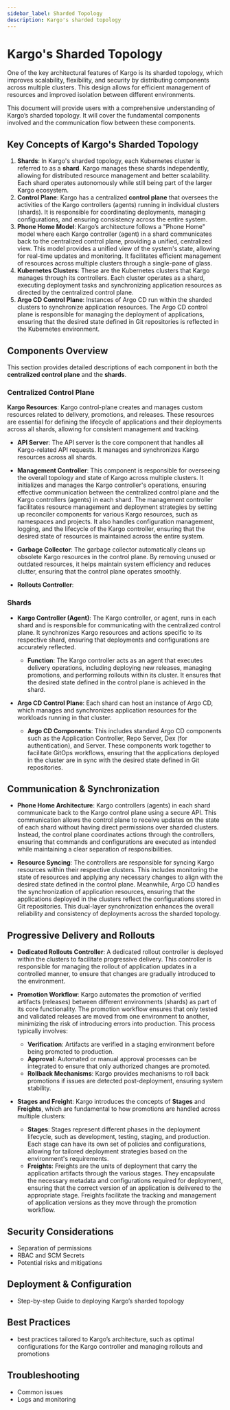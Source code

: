```yaml
---
sidebar_label: Sharded Topology
description: Kargo's sharded topology
---
```


# Kargo's Sharded Topology

One of the key architectural features of Kargo is its sharded topology, which improves scalability, flexibility, and security by distributing components across multiple clusters. This design allows for efficient management of resources and improved isolation between different environments.

This document will provide users with a comprehensive understanding of Kargo’s sharded topology. It will cover the fundamental components involved and the communication flow between these components.

## Key Concepts of Kargo's Sharded Topology

1. **Shards**: In Kargo's sharded topology, each Kubernetes cluster is referred to as a **shard**. Kargo manages these shards independently, allowing for distributed resource management and better scalability. Each shard operates autonomously while still being part of the larger Kargo ecosystem.
1. **Control Plane**: Kargo has a centralized **control plane** that oversees the activities of the Kargo controllers (agents) running in individual clusters (shards). It is responsible for coordinating deployments, managing configurations, and ensuring consistency across the entire system.
1. **Phone Home Model**: Kargo’s architecture follows a "Phone Home" model where each Kargo controller (agent) in a shard communicates back to the centralized control plane, providing a unified, centralized view. This model provides a unified view of the system's state, allowing for real-time updates and monitoring. It facilitates efficient management of resources across multiple clusters through a single-pane of glass.
1. **Kubernetes Clusters**: These are the Kubernetes clusters that Kargo manages through its controllers. Each cluster operates as a shard, executing deployment tasks and synchronizing application resources as directed by the centralized control plane.
1. **Argo CD Control Plane**: Instances of Argo CD run within the sharded clusters to synchronize application resources. The Argo CD control plane is responsible for managing the deployment of applications, ensuring that the desired state defined in Git repositories is reflected in the Kubernetes environment.


## Components Overview
This section provides detailed descriptions of each component in both the **centralized control plane** and the **shards**.

### Centralized Control Plane

**Kargo Resources**: Kargo control-plane creates and manages custom resources related to delivery, promotions, and releases. These resources are essential for defining the lifecycle of applications and their deployments across all shards, allowing for consistent management and tracking.

- **API Server**: The API server is the core component that handles all Kargo-related API requests. It manages and synchronizes Kargo resources across all shards.

- **Management Controller**: This component is responsible for overseeing the overall topology and state of Kargo across multiple clusters. 
It initializes and manages the Kargo controller's operations, ensuring effective communication between the centralized control plane and the Kargo controllers (agents) in each shard. The management controller facilitates resource management and deployment strategies by setting up reconciler components for various Kargo resources, such as namespaces and projects. It also handles configuration management, logging, and the lifecycle of the Kargo controller, ensuring that the desired state of resources is maintained across the entire system.

- **Garbage Collector**: The garbage collector automatically cleans up obsolete Kargo resources in the control plane. By removing unused or outdated resources, it helps maintain system efficiency and reduces clutter, ensuring that the control plane operates smoothly.

- **Rollouts Controller**: 
<!-- The dedicated Kargo rollouts controller coordinates progressive delivery across the shards. It interacts with the Argo CD control planes in each managed cluster to facilitate controlled and monitored rollouts of application updates. -->

### Shards

- **Kargo Controller (Agent)**: The Kargo controller, or agent, runs in each shard and is responsible for communicating with the centralized control plane. It synchronizes Kargo resources and actions specific to its respective shard, ensuring that deployments and configurations are accurately reflected.

  - **Function**: The Kargo controller acts as an agent that executes delivery operations, including deploying new releases, managing promotions, and performing rollouts within its cluster. It ensures that the desired state defined in the control plane is achieved in the shard.

- **Argo CD Control Plane**: Each shard can host an instance of Argo CD, which manages and synchronizes application resources for the workloads running in that cluster.

  - **Argo CD Components**: This includes standard Argo CD components such as the Application Controller, Repo Server, Dex (for authentication), and Server. These components work together to facilitate GitOps workflows, ensuring that the applications deployed in the cluster are in sync with the desired state defined in Git repositories.


## Communication & Synchronization

- **Phone Home Architecture**: Kargo controllers (agents) in each shard communicate back to the Kargo control plane using a secure API. This communication allows the control plane to receive updates on the state of each shard without having direct permissions over sharded clusters. Instead, the control plane coordinates actions through the controllers, ensuring that commands and configurations are executed as intended while maintaining a clear separation of responsibilities.

- **Resource Syncing**: The controllers are responsible for syncing Kargo resources within their respective clusters. This includes monitoring the state of resources and applying any necessary changes to align with the desired state defined in the control plane. Meanwhile, Argo CD handles the synchronization of application resources, ensuring that the applications deployed in the clusters reflect the configurations stored in Git repositories. This dual-layer synchronization enhances the overall reliability and consistency of deployments across the sharded topology.

## Progressive Delivery and Rollouts

- **Dedicated Rollouts Controller**: A dedicated rollout controller is deployed within the clusters to facilitate progressive delivery. This controller is responsible for managing the rollout of application updates in a controlled manner, to ensure that changes are gradually introduced to the environment.
<!-- 
  - **Can Coexist**: Kargo’s rollout controller is designed to coexist with any existing rollout controllers that users may have deployed. This flexibility allows users to leverage Kargo’s capabilities while maintaining their current deployment strategies. -->

- **Promotion Workflow**: Kargo automates the promotion of verified artifacts (releases) between different environments (shards) as part of its core functionality. The promotion workflow ensures that only tested and validated releases are moved from one environment to another, minimizing the risk of introducing errors into production. This process typically involves:
  - **Verification**: Artifacts are verified in a staging environment before being promoted to production.
  - **Approval**: Automated or manual approval processes can be integrated to ensure that only authorized changes are promoted.
  - **Rollback Mechanisms**: Kargo provides mechanisms to roll back promotions if issues are detected post-deployment, ensuring system stability.

- **Stages and Freight**: Kargo introduces the concepts of **Stages** and **Freights**, which are fundamental to how promotions are handled across multiple clusters:
  - **Stages**: Stages represent different phases in the deployment lifecycle, such as development, testing, staging, and production. Each stage can have its own set of policies and configurations, allowing for tailored deployment strategies based on the environment's requirements.
  - **Freights**: Freights are the units of deployment that carry the application artifacts through the various stages. They encapsulate the necessary metadata and configurations required for deployment, ensuring that the correct version of an application is delivered to the appropriate stage. Freights facilitate the tracking and management of application versions as they move through the promotion workflow.

## Security Considerations
   - Separation of permissions
   - RBAC and SCM Secrets
   - Potential risks and mitigations

## Deployment & Configuration
   - Step-by-step Guide to deploying Kargo’s sharded topology
   <!-- TODO(fykaa): outline the steps necessary to set up a sharded topology in Kargo, ensuring that users can effectively implement and manage their deployments -->

## Best Practices
- best practices tailored to Kargo’s architecture, such as optimal configurations for the Kargo controller and managing rollouts and promotions

## Troubleshooting
- Common issues
- Logs and monitoring
